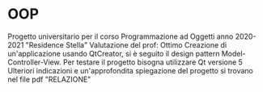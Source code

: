 # OOP
Progetto universitario per il corso Programmazione ad Oggetti anno 2020-2021
"Residence Stella"    Valutazione del prof: Ottimo
Creazione di un'applicazione usando QtCreator, si è seguito il design pattern Model-Controller-View.
Per testare il progetto bisogna utilizzare Qt versione 5
Ulteriori indicazioni e un'approfondita spiegazione del progetto si trovano nel file pdf "RELAZIONE"
